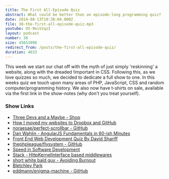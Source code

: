 ```yaml
---
title: The First All-Episode Quiz
abstract: What could be better than an episode-long programming quiz?
date: 2014-08-13T19:38:04.000Z
file: 38-the-first-all-episode-quiz.mp3
youtube: OV-9eiVzqzI
layout: podcast
number: 38
size: 45653098
redirect_from: /posts/the-first-all-episode-quiz/
duration: 4633
---
```


This week we start our chat off with the myth of just simply 'reskinning' a website, along with the dreaded !important in CSS.
Following this, as we love quizzes so much, we decided to dedicate a full show to one.
In this weeks quiz we touch upon many areas of PHP, JavaScript, CSS and random computer/programming history.
We also now have t-shirts on sale, available via the first link in the show-notes (why don't you treat yourself).

### Show Links

- [Three Devs and a Maybe - Shop](http://shop.threedevsandamaybe.com/)
- [How I moved my websites to Dropbox and GitHub](http://alexcican.com/post/guide-hosting-website-dropbox-github/)
- [noraesae/perfect-scrollbar - GitHub](https://github.com/noraesae/perfect-scrollbar)
- [Dan Wahlin - AngularJS Fundamentals in 60-ish Minutes](http://weblogs.asp.net/dwahlin/video-tutorial-angularjs-fundamentals-in-60-ish-minutes)
- [Front End Web Development Quiz By David Shariff](http://davidshariff.com/quiz/)
- [thephpleague/flysystem - GitHub](https://github.com/thephpleague/flysystem)
- [Speed in Software Development](http://www.targetprocess.com/articles/speed-in-software-development.html)
- [Stack - HttpKernelInterface based middlewares](http://stackphp.com/)
- [short white bald guy - Avoiding Burnout](http://shortwhitebaldguy.com/blog/2014/07/avoiding-burnout)
- [Bletchley Park](http://www.bletchleypark.org.uk/)
- [eddmann/enigma-machine - GitHub](https://github.com/eddmann/enigma-machine)
